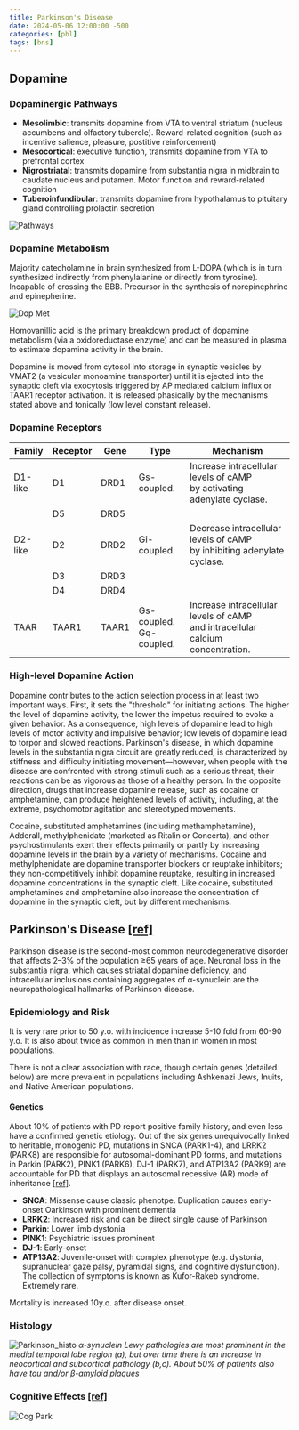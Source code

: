 ```yaml
---
title: Parkinson's Disease
date: 2024-05-06 12:00:00 -500
categories: [pbl]
tags: [bns]
---
```


## Dopamine

### Dopaminergic Pathways
- **Mesolimbic**: transmits dopamine from VTA to ventral striatum (nucleus accumbens and olfactory tubercle). Reward-related cognition (such as incentive salience, pleasure, postitive reinforcement)
- **Mesocortical**: executive function, transmits dopamine from VTA to prefrontal cortex
- **Nigrostriatal**: transmits dopamine from substantia nigra in midbrain to caudate nucleus and putamen. Motor function and reward-related cognition
- **Tuberoinfundibular**: transmits dopamine from hypothalamus to pituitary gland controlling prolactin secretion

![Pathways](/img/Basal_ganglia_circuits.svg)

### Dopamine Metabolism

Majority catecholamine in brain synthesized from L-DOPA (which is in turn synthesized indirectly from phenylalanine or directly from tyrosine). Incapable of crossing the BBB. Precursor in the synthesis of norepinephrine and epinepherine.

![Dop Met](/img/dopamine_metabolism.jpg)

Homovanillic acid is the primary breakdown product of dopamine metabolism (via a oxidoreductase enzyme) and can be measured in plasma to estimate dopamine activity in the brain. 

Dopamine is moved from cytosol into storage in synaptic vesicles by VMAT2 (a vesicular monoamine transporter) until it is ejected into the synaptic cleft via exocytosis triggered by AP mediated calcium influx or TAAR1 receptor activation. It is released phasically by the mechanisms stated above and tonically (low level constant release).

### Dopamine Receptors

| Family  | Receptor | Gene  | Type                       | Mechanism                                                                         |
|---------|----------|-------|----------------------------|-----------------------------------------------------------------------------------|
| D1-like | D1       | DRD1  | Gs-coupled.                | Increase intracellular levels of cAMP<br>by activating adenylate cyclase.         |
|         | D5       | DRD5  |                            |                                                                                   |
| D2-like | D2       | DRD2  | Gi-coupled.                | Decrease intracellular levels of cAMP<br>by inhibiting adenylate cyclase.         |
|         | D3       | DRD3  |                            |                                                                                   |
|         | D4       | DRD4  |                            |                                                                                   |
| TAAR    | TAAR1    | TAAR1 | Gs-coupled.<br>Gq-coupled. | Increase intracellular levels of cAMP<br>and intracellular calcium concentration. |

### High-level Dopamine Action

Dopamine contributes to the action selection process in at least two important ways. First, it sets the "threshold" for initiating actions. The higher the level of dopamine activity, the lower the impetus required to evoke a given behavior. As a consequence, high levels of dopamine lead to high levels of motor activity and impulsive behavior; low levels of dopamine lead to torpor and slowed reactions. Parkinson's disease, in which dopamine levels in the substantia nigra circuit are greatly reduced, is characterized by stiffness and difficulty initiating movement—however, when people with the disease are confronted with strong stimuli such as a serious threat, their reactions can be as vigorous as those of a healthy person. In the opposite direction, drugs that increase dopamine release, such as cocaine or amphetamine, can produce heightened levels of activity, including, at the extreme, psychomotor agitation and stereotyped movements.

Cocaine, substituted amphetamines (including methamphetamine), Adderall, methylphenidate (marketed as Ritalin or Concerta), and other psychostimulants exert their effects primarily or partly by increasing dopamine levels in the brain by a variety of mechanisms. Cocaine and methylphenidate are dopamine transporter blockers or reuptake inhibitors; they non-competitively inhibit dopamine reuptake, resulting in increased dopamine concentrations in the synaptic cleft. Like cocaine, substituted amphetamines and amphetamine also increase the concentration of dopamine in the synaptic cleft, but by different mechanisms.

## Parkinson's Disease [[ref]](https://www.nature.com/articles/nrdp201713)

Parkinson disease is the second-most common neurodegenerative disorder that affects 2–3% of the population ≥65 years of age. Neuronal loss in the substantia nigra, which causes striatal dopamine deficiency, and intracellular inclusions containing aggregates of α-synuclein are the neuropathological hallmarks of Parkinson disease. 

### Epidemiology and Risk
It is very rare prior to 50 y.o. with incidence increase 5-10 fold from 60-90 y.o. It is also about twice as common in men than in women in most populations. 

There is not a clear association with race, though certain genes (detailed below) are more prevalent in populations including Ashkenazi Jews, Inuits, and Native American populations. 

#### Genetics

About 10% of patients with PD report positive family history, and even less have a confirmed genetic etiology. Out of the six genes unequivocally linked to heritable, monogenic PD, mutations in SNCA (PARK1-4), and LRRK2 (PARK8) are responsible for autosomal-dominant PD forms, and mutations in Parkin (PARK2), PINK1 (PARK6), DJ-1 (PARK7), and ATP13A2 (PARK9) are accountable for PD that displays an autosomal recessive (AR) mode of inheritance [[ref]](https://www.ncbi.nlm.nih.gov/pmc/articles/PMC3253033/).

- **SNCA**: Missense cause classic phenotpe. Duplication causes early-onset Oarkinson with prominent dementia
- **LRRK2**: Increased risk and can be direct single cause of Parkinson
- **Parkin**: Lower limb dystonia
- **PINK1**: Psychiatric issues prominent
- **DJ-1**: Early-onset
- **ATP13A2**: Juvenile-onset with complex phenotype (e.g. dystonia, supranuclear gaze palsy, pyramidal signs, and cognitive dysfunction). The collection of symptoms is known as Kufor-Rakeb syndrome. Extremely rare.

Mortality is increased 10y.o. after disease onset.

### Histology

![Parkinson_histo](/img/parkinson_histo.png)
    _α-synuclein Lewy pathologies are most prominent in the medial temporal lobe region (a), but over time there is an increase in neocortical and subcortical pathology (b,c). About 50% of patients also have tau and/or β-amyloid plaques_

### Cognitive Effects [[ref]](https://www.nature.com/articles/s41572-021-00280-3)

![Cog Park](/img/Parkinson_cog_impaired.png)